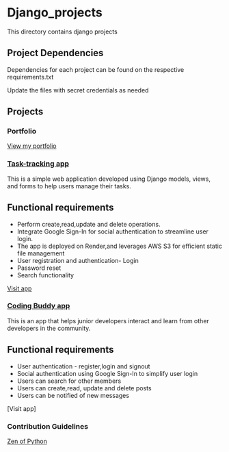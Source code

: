 # Django_projects
This directory contains django projects

## Project Dependencies
Dependencies for each project can be found on the respective requirements.txt

Update the files with secret credentials as needed

## Projects   
### Portfolio  
[View my portfolio](https://portfolio-12d2.onrender.com/)  

### [Task-tracking app](https://github.com/aghee/task_tracker_app)    
This is a simple web application developed using Django models, views, and forms to help users manage their tasks.  

## Functional requirements  
* Perform create,read,update and delete operations.  
* Integrate Google Sign-In for social authentication to streamline user login.  
* The app is deployed on Render,and leverages AWS S3 for efficient static file management  
* User registration and authentication- Login  
* Password reset
* Search functionality  

[Visit app](https://task-tracker-e0bs.onrender.com)  

### [Coding Buddy app](https://github.com/aghee/coding_buddy_app)  
This is an app that helps junior developers interact and learn from other developers in the community.  

## Functional requirements    
* User authentication - register,login and signout    
* Social authentication using Google Sign-In to simplify user login   
* Users can search for other members  
* Users can create,read, update and delete posts  
* Users can be notified of new messages   

[Visit app]  

### Contribution Guidelines
[Zen of Python](https://docs.python.org/3/glossary.html#term-Zen-of-Python)
